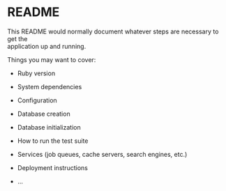 # README
    
This README would normally document whatever steps are necessary to get the  
application up and running.

Things you may want to cover:  

* Ruby version

* System dependencies

* Configuration

* Database creation

* Database initialization

* How to run the test suite

* Services (job queues, cache servers, search engines, etc.)

* Deployment instructions

* ...
